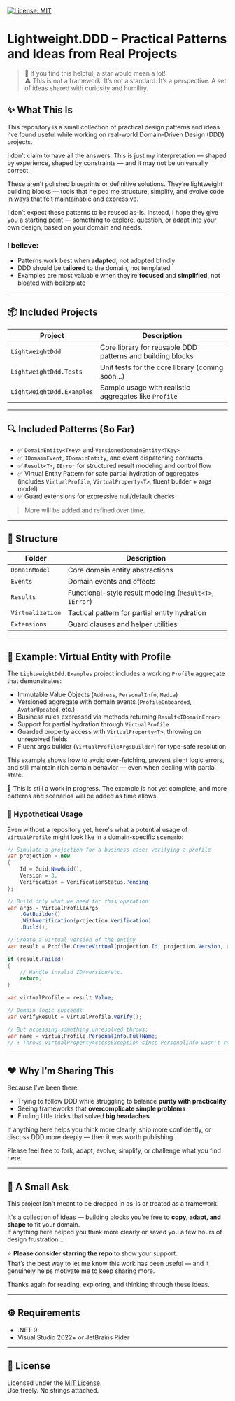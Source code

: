 [![License: MIT](https://img.shields.io/badge/License-MIT-yellow.svg)](https://opensource.org/licenses/MIT)

# Lightweight.DDD – Practical Patterns and Ideas from Real Projects

> 🌟 If you find this helpful, a star would mean a lot!  
> ⚠️ This is not a framework. It’s not a standard. It’s a perspective. A set of ideas shared with curiosity and humility.

## ✨ What This Is

This repository is a small collection of practical design patterns and ideas I’ve found useful while working on real-world Domain-Driven Design (DDD) projects.

I don’t claim to have all the answers. This is just my interpretation — shaped by experience, shaped by constraints — and it may not be universally correct.

These aren’t polished blueprints or definitive solutions. They’re lightweight building blocks — tools that helped me structure, simplify, and evolve code in ways that felt maintainable and expressive.

I don’t expect these patterns to be reused as-is. Instead, I hope they give you a starting point — something to explore, question, or adapt into your own design, based on your domain and needs.

### I believe:
- Patterns work best when **adapted**, not adopted blindly  
- DDD should be **tailored** to the domain, not templated  
- Examples are most valuable when they’re **focused** and **simplified**, not bloated with boilerplate

---

## 📦 Included Projects

| Project                   | Description                                                      |
|---------------------------|------------------------------------------------------------------|
| `LightweightDdd`          | Core library for reusable DDD patterns and building blocks       |
| `LightweightDdd.Tests`    | Unit tests for the core library (coming soon...)                |
| `LightweightDdd.Examples` | Sample usage with realistic aggregates like `Profile`           |

---

## 🔍 Included Patterns (So Far)

- ✅ `DomainEntity<TKey>` and `VersionedDomainEntity<TKey>`
- ✅ `IDomainEvent`, `IDomainEntity`, and event dispatching contracts
- ✅ `Result<T>`, `IError` for structured result modeling and control flow
- ✅ Virtual Entity Pattern for safe partial hydration of aggregates  
  (includes `VirtualProfile`, `VirtualProperty<T>`, fluent builder + args model)
- ✅ Guard extensions for expressive null/default checks

> More will be added and refined over time.

---

## 📁 Structure

| Folder            | Description                                     |
|-------------------|-------------------------------------------------|
| `DomainModel`     | Core domain entity abstractions                 |
| `Events`          | Domain events and effects                       |
| `Results`         | Functional-style result modeling (`Result<T>`, `IError`) |
| `Virtualization`  | Tactical pattern for partial entity hydration   |
| `Extensions`      | Guard clauses and helper utilities              |

---

## 🧪 Example: Virtual Entity with Profile

The `LightweightDdd.Examples` project includes a working `Profile` aggregate that demonstrates:

- Immutable Value Objects (`Address`, `PersonalInfo`, `Media`)
- Versioned aggregate with domain events (`ProfileOnboarded`, `AvatarUpdated`, etc.)
- Business rules expressed via methods returning `Result<IDomainError>`
- Support for partial hydration through `VirtualProfile`
- Guarded property access with `VirtualProperty<T>`, throwing on unresolved fields
- Fluent args builder (`VirtualProfileArgsBuilder`) for type-safe resolution

This example shows how to avoid over-fetching, prevent silent logic errors, and still maintain rich domain behavior — even when dealing with partial state.

🔧 This is still a work in progress. The example is not yet complete, and more patterns and scenarios will be added as time allows.

### 🔄 Hypothetical Usage

Even without a repository yet, here's what a potential usage of `VirtualProfile` might look like in a domain-specific scenario:

```csharp
// Simulate a projection for a business case: verifying a profile
var projection = new
{
    Id = Guid.NewGuid(),
    Version = 3,
    Verification = VerificationStatus.Pending
};

// Build only what we need for this operation
var args = VirtualProfileArgs
    .GetBuilder()
    .WithVerification(projection.Verification)
    .Build();

// Create a virtual version of the entity
var result = Profile.CreateVirtual(projection.Id, projection.Version, args);

if (result.Failed)
{
    // Handle invalid ID/version/etc.
    return;
}

var virtualProfile = result.Value;

// Domain logic succeeds
var verifyResult = virtualProfile.Verify();

// But accessing something unresolved throws:
var name = virtualProfile.PersonalInfo.FullName; 
// ↑ Throws VirtualPropertyAccessException since PersonalInfo wasn't resolved 
```
---

## ❤️ Why I’m Sharing This

Because I’ve been there:
- Trying to follow DDD while struggling to balance **purity with practicality**
- Seeing frameworks that **overcomplicate simple problems**
- Finding little tricks that solved **big headaches**

If anything here helps you think more clearly, ship more confidently, or discuss DDD more deeply — then it was worth publishing.

Please feel free to fork, adapt, evolve, simplify, or challenge what you find here.

---

## 🙏 A Small Ask

This project isn't meant to be dropped in as-is or treated as a framework.

It's a collection of ideas — building blocks you're free to **copy, adapt, and shape** to fit your domain.  
If anything here helped you think more clearly or saved you a few hours of design frustration...

⭐ **Please consider starring the repo** to show your support.  
That’s the best way to let me know this work has been useful — and it genuinely helps motivate me to keep sharing more.

Thanks again for reading, exploring, and thinking through these ideas.

---

## ⚙️ Requirements

- .NET 9
- Visual Studio 2022+ or JetBrains Rider

---

## 📝 License

Licensed under the [MIT License](LICENSE).  
Use freely. No strings attached.